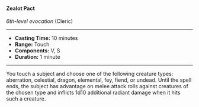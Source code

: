 #### Zealot Pact
*6th-level evocation* (Cleric)
___
- **Casting Time:** 10 minutes
- **Range:** Touch
- **Components:** V, S
- **Duration:** 1 minute
---
You touch a subject and choose one of the
following creature types: aberration, celestial,
dragon, elemental, fey, fiend, or undead. Until
the spell ends, the subject has advantage on
melee attack rolls against creatures of the
chosen type and inflicts 1d10 additional radiant
damage when it hits such a creature.
